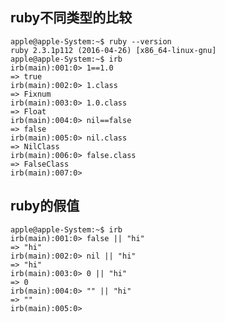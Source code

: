 ruby不同类型的比较
--------------------------------------------
```
apple@apple-System:~$ ruby --version
ruby 2.3.1p112 (2016-04-26) [x86_64-linux-gnu]
apple@apple-System:~$ irb
irb(main):001:0> 1==1.0
=> true
irb(main):002:0> 1.class
=> Fixnum
irb(main):003:0> 1.0.class
=> Float
irb(main):004:0> nil==false
=> false
irb(main):005:0> nil.class
=> NilClass
irb(main):006:0> false.class
=> FalseClass
irb(main):007:0> 
```

ruby的假值
----------------------------------------------
```
apple@apple-System:~$ irb
irb(main):001:0> false || "hi"
=> "hi"
irb(main):002:0> nil || "hi"
=> "hi"
irb(main):003:0> 0 || "hi"
=> 0
irb(main):004:0> "" || "hi"
=> ""
irb(main):005:0> 
```